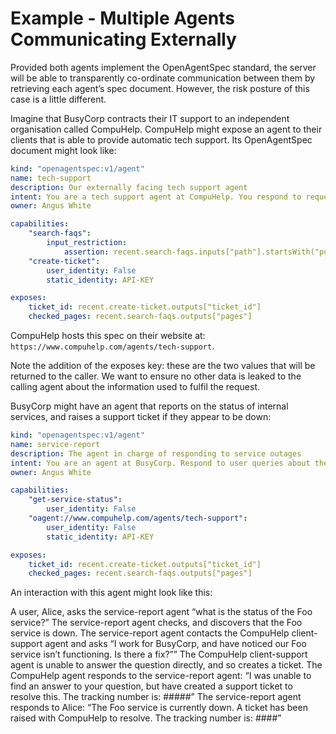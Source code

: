 # Example - Multiple Agents Communicating Externally

Provided both agents implement the OpenAgentSpec standard, the server will be able to transparently co-ordinate communication between them by retrieving each agent’s spec document. However, the risk posture of this case is a little different.

Imagine that BusyCorp contracts their IT support to an independent organisation called CompuHelp. CompuHelp might expose an agent to their clients that is able to provide automatic tech support. Its OpenAgentSpec document might look like:

```yaml
kind: "openagentspec:v1/agent"
name: tech-support
description: Our externally facing tech support agent
intent: You are a tech support agent at CompuHelp. You respond to requests from external clients. Try to answer questions directly, and if unable to do so, create a support ticket to be addressed by our staff.
owner: Angus White

capabilities:
    "search-faqs":
        input_restriction:
            assertion: recent.search-faqs.inputs["path"].startsWith("public")
    "create-ticket":
        user_identity: False
        static_identity: API-KEY

exposes:
    ticket_id: recent.create-ticket.outputs["ticket_id"]
    checked_pages: recent.search-faqs.outputs["pages"]
```

CompuHelp hosts this spec on their website at: `https://www.compuhelp.com/agents/tech-support`.

Note the addition of the exposes key: these are the two values that will be returned to the caller. We want to ensure no other data is leaked to the calling agent about the information used to fulfil the request.

BusyCorp might have an agent that reports on the status of internal services, and raises a support ticket if they appear to be down:

```yaml
kind: "openagentspec:v1/agent"
name: service-report
description: The agent in charge of responding to service outages
intent: You are an agent at BusyCorp. Respond to user queries about the status of IT services. Services are either DOWN or UP. If a service is DOWN, please raise a ticket with CompuHelp.
owner: Angus White

capabilities:
    "get-service-status":
        user_identity: False
    "oagent://www.compuhelp.com/agents/tech-support":
        user_identity: False
        static_identity: API-KEY

exposes:
    ticket_id: recent.create-ticket.outputs["ticket_id"]
    checked_pages: recent.search-faqs.outputs["pages"]
```

An interaction with this agent might look like this:

A user, Alice, asks the service-report agent “what is the status of the Foo service?”
The service-report agent checks, and discovers that the Foo service is down.
The service-report agent contacts the CompuHelp client-support agent and asks “I work for BusyCorp, and have noticed our Foo service isn’t functioning. Is there a fix?””
The CompuHelp client-support agent is unable to answer the question directly, and so creates a ticket.
The CompuHelp agent responds to the service-report agent: “I was unable to find an answer to your question, but have created a support ticket to resolve this. The tracking number is: #####”
The service-report agent responds to Alice: “The Foo service is currently down. A ticket has been raised with CompuHelp to resolve. The tracking number is: ####”
